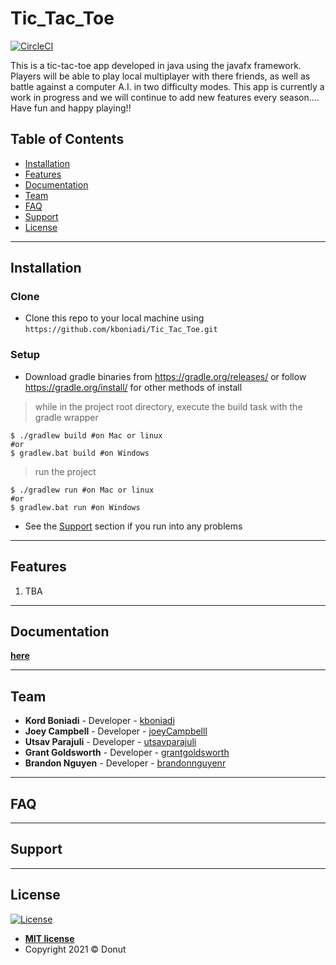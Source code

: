 # Tic_Tac_Toe
[![CircleCI](https://circleci.com/gh/kboniadi/Tic_Tac_Toe.svg?style=svg&circle-token=35d8e43f1e10672580ef6a0729da74d901e583be)](https://circleci.com/gh/kboniadi/Tic_Tac_Toe)

This is a tic-tac-toe app developed in java using the javafx framework. Players will be able to play local multiplayer with there friends,
as well as battle against a computer A.I. in two difficulty modes. This app is currently a work in progress and we will continue to add new
features every season.... Have fun and happy playing!!

## Table of Contents
- [Installation](#installation)
- [Features](#features)
- [Documentation](#documentation)
- [Team](#team)
- [FAQ](#faq)
- [Support](#support)
- [License](#license)

---

## Installation

### Clone

- Clone this repo to your local machine using `https://github.com/kboniadi/Tic_Tac_Toe.git`

### Setup

- Download gradle binaries from https://gradle.org/releases/ or follow https://gradle.org/install/ for other methods of install

> while in the project root directory, execute the build task with the gradle wrapper

```shell
$ ./gradlew build #on Mac or linux
#or
$ gradlew.bat build #on Windows
```
> run the project

```shell
$ ./gradlew run #on Mac or linux
#or
$ gradlew.bat run #on Windows
```
- See the [Support](#support) section if you run into any problems
---

## Features
1. TBA

---

## Documentation
**[here](https://kboniadi.github.io/Tic_Tac_Toe/)**

---
  
## Team
- **Kord Boniadi** - Developer - [kboniadi](https://github.com/kboniadi)
- **Joey Campbell** - Developer - [joeyCampbelll](https://github.com/joeyCampbelll)
- **Utsav Parajuli** - Developer - [utsavparajuli](https://github.com/utsavparajuli)
- **Grant Goldsworth** - Developer - [grantgoldsworth](https://github.com/grantgoldsworth)
- **Brandon Nguyen** - Developer - [brandonnguyenr](https://github.com/brandonnguyenr)

---

## FAQ

---

## Support

---

## License

[![License](http://img.shields.io/:license-mit-blue.svg?style=flat-square)](http://badges.mit-license.org)
- **[MIT license](http://opensource.org/licenses/mit-license.php)**
- Copyright 2021 © Donut
